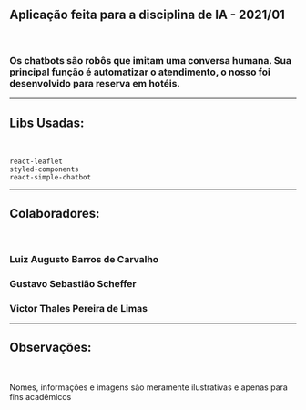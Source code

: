 ## Aplicação feita para a disciplina de IA - 2021/01

<br>

### Os chatbots são robôs que imitam uma conversa humana. Sua principal função é automatizar o atendimento, o nosso foi desenvolvido para reserva em hotéis.

---

## Libs Usadas:

<br>

```
react-leaflet
styled-components
react-simple-chatbot
```

---

## Colaboradores:

<br>

### Luiz Augusto Barros de Carvalho

### Gustavo Sebastião Scheffer

### Victor Thales Pereira de Limas

---

## Observações:

<br>

Nomes, informações e imagens são meramente ilustrativas e apenas para fins acadêmicos

<br>
